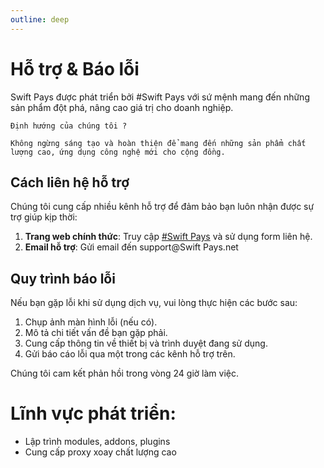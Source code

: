 ```yaml
---
outline: deep
---
```


# Hỗ trợ & Báo lỗi

Swift Pays được phát triển bởi #Swift Pays với sứ mệnh mang đến những sản phẩm đột phá, nâng cao giá trị cho doanh nghiệp.

`Định hướng của chúng tôi ?`

`Không ngừng sáng tạo và hoàn thiện để mang đến những sản phẩm chất lượng cao, ứng dụng công nghệ mới cho cộng đồng.`

## Cách liên hệ hỗ trợ

Chúng tôi cung cấp nhiều kênh hỗ trợ để đảm bảo bạn luôn nhận được sự trợ giúp kịp thời:

1. **Trang web chính thức**: Truy cập [#Swift Pays](http://localhost:3000/homepage) và sử dụng form liên hệ.
2. **Email hỗ trợ**: Gửi email đến support@Swift Pays.net

## Quy trình báo lỗi

Nếu bạn gặp lỗi khi sử dụng dịch vụ, vui lòng thực hiện các bước sau:

1. Chụp ảnh màn hình lỗi (nếu có).
2. Mô tả chi tiết vấn đề bạn gặp phải.
3. Cung cấp thông tin về thiết bị và trình duyệt đang sử dụng.
4. Gửi báo cáo lỗi qua một trong các kênh hỗ trợ trên.

Chúng tôi cam kết phản hồi trong vòng 24 giờ làm việc.

# Lĩnh vực phát triển:

- Lập trình modules, addons, plugins
- Cung cấp proxy xoay chất lượng cao
